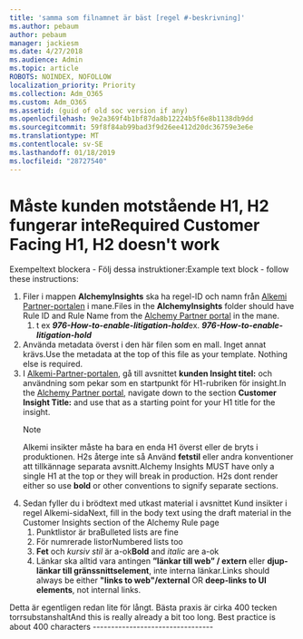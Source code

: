 ```yaml
---
title: 'samma som filnamnet är bäst [regel #-beskrivning]'
ms.author: pebaum
author: pebaum
manager: jackiesm
ms.date: 4/27/2018
ms.audience: Admin
ms.topic: article
ROBOTS: NOINDEX, NOFOLLOW
localization_priority: Priority
ms.collection: Adm_O365
ms.custom: Adm_O365
ms.assetid: (guid of old soc version if any)
ms.openlocfilehash: 9e2a369f4b1bf87da8b12224b5f6e8b1138db9dd
ms.sourcegitcommit: 59f8f84ab99bad3f9d26ee412d20dc36759e3e6e
ms.translationtype: MT
ms.contentlocale: sv-SE
ms.lasthandoff: 01/18/2019
ms.locfileid: "28727540"
---
```

# <a name="required-customer-facing-h1-h2-doesnt-work"></a><span data-ttu-id="1dfbe-102">Måste kunden motstående H1, H2 fungerar inte</span><span class="sxs-lookup"><span data-stu-id="1dfbe-102">Required Customer Facing H1, H2 doesn't work</span></span>
<span data-ttu-id="1dfbe-103">Exempeltext blockera - Följ dessa instruktioner:</span><span class="sxs-lookup"><span data-stu-id="1dfbe-103">Example text block - follow these instructions:</span></span>

1. <span data-ttu-id="1dfbe-104">Filer i mappen **AlchemyInsights** ska ha regel-ID och namn från [Alkemi Partner-portalen](https://alchemyportal.azurewebsites.net) i mane.</span><span class="sxs-lookup"><span data-stu-id="1dfbe-104">Files in the **AlchemyInsights** folder should have Rule ID and Rule Name from the [Alchemy Partner portal](https://alchemyportal.azurewebsites.net) in the mane.</span></span>
    1. <span data-ttu-id="1dfbe-p101">t ex ***976-How-to-enable-litigation-hold***</span><span class="sxs-lookup"><span data-stu-id="1dfbe-p101">ex. ***976-How-to-enable-litigation-hold***</span></span>
1. <span data-ttu-id="1dfbe-p102">Använda metadata överst i den här filen som en mall. Inget annat krävs.</span><span class="sxs-lookup"><span data-stu-id="1dfbe-p102">Use the metadata at the top of this file as your template. Nothing else is required.</span></span>
1. <span data-ttu-id="1dfbe-109">I [Alkemi-Partner-portalen](https://alchemyportal.azurewebsites.net), gå till avsnittet **kunden Insight titel:** och användning som pekar som en startpunkt för H1-rubriken för insight.</span><span class="sxs-lookup"><span data-stu-id="1dfbe-109">In the [Alchemy Partner portal](https://alchemyportal.azurewebsites.net), navigate down to the section **Customer Insight Title:** and use that as a starting point for your H1 title for the insight.</span></span> 
    > [!NOTE]
    > <span data-ttu-id="1dfbe-p103">Alkemi insikter måste ha bara en enda H1 överst eller de bryts i produktionen. H2s återge inte så Använd **fetstil** eller andra konventioner att tillkännage separata avsnitt.</span><span class="sxs-lookup"><span data-stu-id="1dfbe-p103">Alchemy Insights MUST have only a single H1 at the top or they will break in production. H2s dont render either so use **bold** or other conventions to signify separate sections.</span></span>
1. <span data-ttu-id="1dfbe-112">Sedan fyller du i brödtext med utkast material i avsnittet Kund insikter i regel Alkemi-sida</span><span class="sxs-lookup"><span data-stu-id="1dfbe-112">Next, fill in the body text using the draft material in the Customer Insights section of the Alchemy Rule page</span></span>
    1. <span data-ttu-id="1dfbe-113">Punktlistor är bra</span><span class="sxs-lookup"><span data-stu-id="1dfbe-113">Bulleted lists are fine</span></span>
    1. <span data-ttu-id="1dfbe-114">För numrerade listor</span><span class="sxs-lookup"><span data-stu-id="1dfbe-114">Numbered lists too</span></span>
    1. <span data-ttu-id="1dfbe-115">**Fet** och *kursiv stil* är a-ok</span><span class="sxs-lookup"><span data-stu-id="1dfbe-115">**Bold** and *italic* are a-ok</span></span>
    1. <span data-ttu-id="1dfbe-116">Länkar ska alltid vara antingen **”länkar till web” / extern** eller **djup-länkar till gränssnittselement**, inte interna länkar.</span><span class="sxs-lookup"><span data-stu-id="1dfbe-116">Links should always be either **"links to web"/external** OR **deep-links to UI elements**, not internal links.</span></span>

<span data-ttu-id="1dfbe-p104">Detta är egentligen redan lite för långt. Bästa praxis är cirka 400 tecken torrsubstanshalt</span><span class="sxs-lookup"><span data-stu-id="1dfbe-p104">And this is really already a bit too long. Best practice is about 400 characters ---------------------------------</span></span>